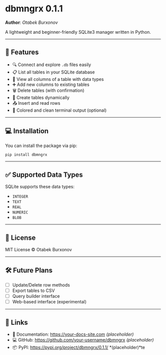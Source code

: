 # dbmngrx 0.1.1

**Author**: *Otabek Burxonov*

A lightweight and beginner-friendly SQLite3 manager written in Python.

---

## 🚀 Features

- 🔍 Connect and explore `.db` files easily  
- 📋 List all tables in your SQLite database  
- 📑 View all columns of a table with data types  
- ➕ Add new columns to existing tables  
- 🗑 Delete tables (with confirmation)  
- 📁 Create tables dynamically  
- 📤 Insert and read rows  
- 🎨 Colored and clean terminal output (optional)

---

## 💻 Installation

You can install the package via pip:

```bash
pip install dbmngrx
```
---

## ✅ Supported Data Types

SQLite supports these data types:

- `INTEGER`
- `TEXT`
- `REAL`
- `NUMERIC`
- `BLOB`

---

## 📄 License

MIT License © Otabek Burxonov

---

## 🛠 Future Plans

- [ ] Update/Delete row methods  
- [ ] Export tables to CSV  
- [ ] Query builder interface  
- [ ] Web-based interface (experimental)

---

## 🔗 Links

- 📘 Documentation: https://your-docs-site.com *(placeholder)*  
- 💻 GitHub: https://github.com/your-username/dbmngrx *(placeholder)*  
- 📦 PyPI: https://pypi.org/project/dbmngrx/0.1.1/ *(placeholder)*te
